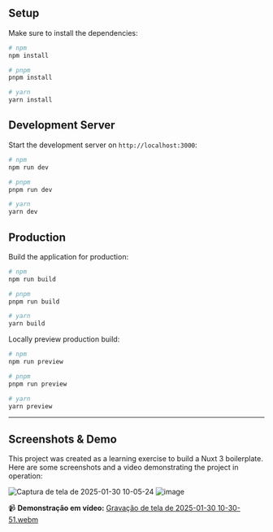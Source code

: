 ## Setup

Make sure to install the dependencies:

```bash
# npm
npm install

# pnpm
pnpm install

# yarn
yarn install

```

## Development Server

Start the development server on `http://localhost:3000`:

```bash
# npm
npm run dev

# pnpm
pnpm run dev

# yarn
yarn dev

```

## Production

Build the application for production:

```bash
# npm
npm run build

# pnpm
pnpm run build

# yarn
yarn build
```

Locally preview production build:

```bash
# npm
npm run preview

# pnpm
pnpm run preview

# yarn
yarn preview
```
---

## Screenshots & Demo

This project was created as a learning exercise to build a Nuxt 3 boilerplate.
Here are some screenshots and a video demonstrating the project in operation:

![Captura de tela de 2025-01-30 10-05-24](https://github.com/user-attachments/assets/ba4b68a0-38ca-4414-9137-25ddc826f33b)
![image](https://github.com/user-attachments/assets/60c1ee5d-b01b-4255-bdaa-f44c07081b3a)


📹 **Demonstração em vídeo:**
[Gravação de tela de 2025-01-30 10-30-51.webm](https://github.com/user-attachments/assets/eb379e7d-868b-40f9-8d16-0c885f41642f)
